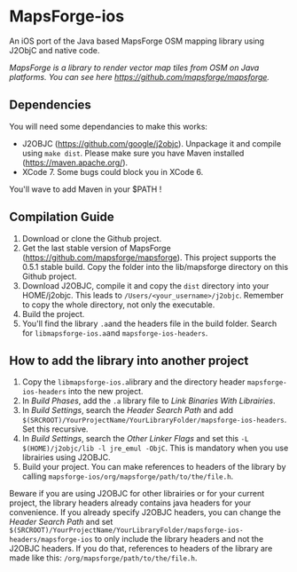 # MapsForge-ios
An iOS port of the Java based MapsForge OSM mapping library using J2ObjC and native code.

*MapsForge is a library to render vector map tiles from OSM on Java platforms. You can see here https://github.com/mapsforge/mapsforge.*

## Dependencies

You will need some dependancies to make this works:
* J2OBJC (https://github.com/google/j2objc). Unpackage it and compile using `make dist`. Please make sure you have Maven installed (https://maven.apache.org/).
* XCode 7. Some bugs could block you in XCode 6.

You'll wave to add Maven in your $PATH !

## Compilation Guide

1. Download or clone the Github project.
2. Get the last stable version of MapsForge (https://github.com/mapsforge/mapsforge). This project supports the 0.5.1 stable build. Copy the folder into the lib/mapsforge directory on this Github project.
3. Download J2OBJC, compile it and copy the `dist` directory into your HOME/j2objc. This leads to `/Users/<your_username>/j2objc`. Remember to copy the whole directory, not only the executable.
4. Build the project.
5. You'll find the library `.a`and the headers file in the build folder. Search for `libmapsforge-ios.a`and `mapsforge-ios-headers`.

## How to add the library into another project

1. Copy the `libmapsforge-ios.a`library and the directory header `mapsforge-ios-headers` into the new project.
2. In *Build Phases*, add the `.a` library file to *Link Binaries With Librairies*.
3. In *Build Settings*, search the *Header Search Path* and add `$(SRCROOT)/YourProjectName/YourLibraryFolder/mapsforge-ios-headers`. Set this recursive.
4. In *Build Settings*, search the *Other Linker Flags* and set this `-L $(HOME)/j2objc/lib -l jre_emul -ObjC`. This is mandatory when you use librairies using J2OBJC.
4. Build your project. You can make references to headers of the library by calling `mapsforge-ios/org/mapsforge/path/to/the/file.h`.

Beware if you are using J2OBJC for other librairies or for your current project, the library headers already contains java headers for your convenience. If you already specify J2OBJC headers, you can change the *Header Search Path* and set `$(SRCROOT)/YourProjectName/YourLibraryFolder/mapsforge-ios-headers/mapsforge-ios` to only include the library headers and not the J2OBJC headers. If you do that, references to headers of the library are made like this: `/org/mapsforge/path/to/the/file.h`.
